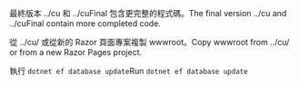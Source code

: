 <span data-ttu-id="de30e-101">最終版本 ../cu 和 ../cuFinal 包含更完整的程式碼。</span><span class="sxs-lookup"><span data-stu-id="de30e-101">The final version ../cu and ../cuFinal contain more completed code.</span></span>

<span data-ttu-id="de30e-102">從 ../cu/ 或從新的 Razor 頁面專案複製 wwwroot。</span><span class="sxs-lookup"><span data-stu-id="de30e-102">Copy wwwroot from ../cu/ or from a new Razor Pages project.</span></span>

<span data-ttu-id="de30e-103">執行 `dotnet ef database update`</span><span class="sxs-lookup"><span data-stu-id="de30e-103">Run `dotnet ef database update`</span></span>
